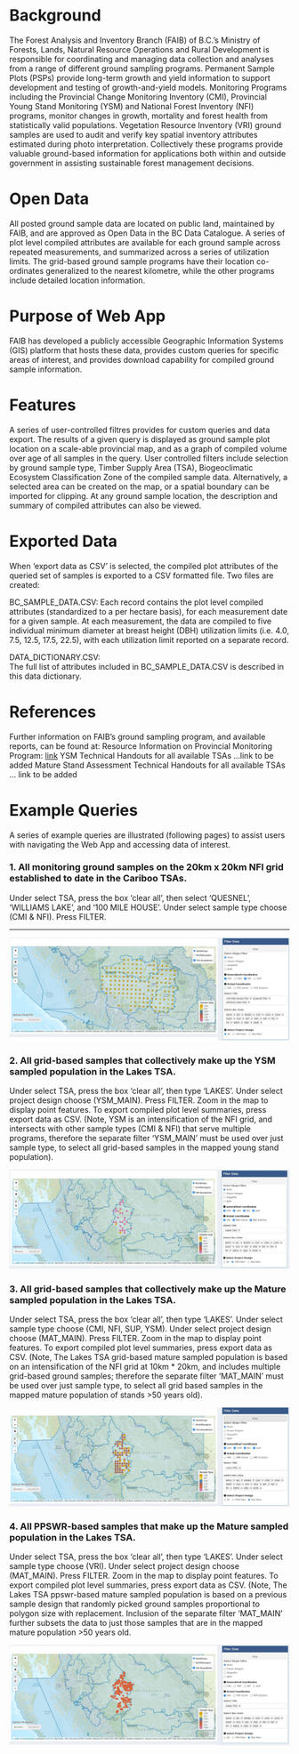 # **Background**
The Forest Analysis and Inventory Branch (FAIB) of B.C.’s Ministry of Forests, Lands, Natural Resource Operations and Rural Development is responsible for coordinating and managing data collection and analyses from a range of different ground sampling programs. 
Permanent Sample Plots (PSPs) provide long-term growth and yield information to support development and testing of growth-and-yield models.  Monitoring Programs including the Provincial Change Monitoring Inventory (CMI), Provincial Young Stand Monitoring (YSM) and National Forest Inventory (NFI) programs, monitor changes in growth, mortality and forest health from statistically valid populations.  Vegetation Resource Inventory (VRI) ground samples are used to audit and verify key spatial inventory attributes estimated during photo interpretation.  Collectively these programs provide valuable ground-based information for applications both within and outside government in assisting sustainable forest management decisions.

# **Open Data**
All posted ground sample data are located on public land, maintained by FAIB, and are approved as Open Data in the BC Data Catalogue.  A series of plot level compiled attributes are available for each ground sample across repeated measurements, and summarized across a series of utilization limits.  The grid-based ground sample programs have their location co-ordinates generalized to the nearest kilometre, while the other programs include detailed location information.

# **Purpose of Web App**
FAIB has developed a publicly accessible Geographic Information Systems (GIS) platform that hosts these data, provides custom queries for specific areas of interest, and provides download capability for compiled ground sample information.  

# **Features**
A series of user-controlled filtres provides for custom queries and data export.  The results of a given query is displayed as ground sample plot location on a scale-able provincial map, and as a graph of compiled volume over age of all samples in the query.  User controlled filters include selection by ground sample type, Timber Supply Area (TSA), Biogeoclimatic Ecosystem Classification Zone of the compiled sample data.  Alternatively, a selected area can be created on the map, or a spatial boundary can be imported for clipping.  At any ground sample location, the description and summary of compiled attributes can also be viewed.

# **Exported Data**
When ‘export data as CSV’ is selected, the compiled plot attributes of the queried set of samples is exported to a CSV formatted file.  Two files are created: 

BC_SAMPLE_DATA.CSV: 
Each record contains the plot level compiled attributes (standardized to a per hectare basis), for each measurement date for a given sample.  At each measurement, the data are compiled to five individual minimum diameter at breast height (DBH) utilization limits (i.e. 4.0, 7.5, 12.5, 17.5, 22.5), with each utilization limit reported on a separate record.

DATA_DICTIONARY.CSV:  
The full list of attributes included in BC_SAMPLE_DATA.CSV is described in this data dictionary.

# **References**
Further information on FAIB’s ground sampling program, and available reports, can be found at:
Resource Information on Provincial Monitoring Program:
[link](https://www2.gov.bc.ca/gov/content/industry/forestry/managing-our-forest-resources/forest-inventory/ground-sample-inventories/provincial-monitoring)
YSM Technical Handouts for all available TSAs
…link to be added
Mature Stand Assessment Technical Handouts for all available TSAs
… link to be added

# **Example Queries**
A series of example queries are illustrated (following pages) to assist users with navigating the Web App and accessing data of interest.
 
### **1. All monitoring ground samples on the 20km x 20km NFI grid established to date in the Cariboo TSAs.**  
Under select TSA, press the box ‘clear all’, then select ‘QUESNEL’, ‘WILLIAMS LAKE’, and ‘100 MILE HOUSE’.  Under select sample type choose (CMI & NFI).  Press FILTER. 
______________________________________________________________________________________________________________________________________________________________________

![e.g.](example1.jpg)

### **2. All grid-based samples that collectively make up the YSM sampled population in the Lakes TSA.** 
Under select TSA, press the box ‘clear all’, then type ‘LAKES’.  Under select project design choose (YSM_MAIN).  Press FILTER.  Zoom in the map to display point features.  To export compiled plot level summaries, press export data as CSV.  (Note, YSM is an intensification of the NFI grid, and intersects with other sample types (CMI & NFI) that serve multiple programs, therefore the separate filter ‘YSM_MAIN’ must be used over just sample type, to select all grid-based samples in the mapped young stand population).

![e.g.](example2.jpg)

### **3. All grid-based samples that collectively make up the Mature sampled population in the Lakes TSA.** 
Under select TSA, press the box ‘clear all’, then type ‘LAKES’.  Under select sample type choose (CMI, NFI, SUP, YSM).  Under select project design choose (MAT_MAIN).  Press FILTER.  Zoom in the map to display point features.  To export compiled plot level summaries, press export data as CSV.  (Note, The Lakes TSA grid-based mature sampled population is based on an intensification of the NFI grid at 10km * 20km, and includes multiple grid-based ground samples; therefore the separate filter ‘MAT_MAIN’ must be used over just sample type, to select all grid based samples in the mapped mature population of stands >50 years old).

![e.g.](example3.jpg)

### **4. All PPSWR-based samples that make up the Mature sampled population in the Lakes TSA.** 
Under select TSA, press the box ‘clear all’, then type ‘LAKES’.  Under select sample type choose (VRI).  Under select project design choose (MAT_MAIN).  Press FILTER.  Zoom in the map to display point features.  To export compiled plot level summaries, press export data as CSV.  (Note, The Lakes TSA ppswr-based mature sampled population is based on a previous sample design that randomly picked ground samples proportional to polygon size with replacement.  Inclusion of the separate filter ‘MAT_MAIN’ further subsets the data to just those samples that are in the mapped mature population >50 years old.


![e.g.](example4.jpg)

